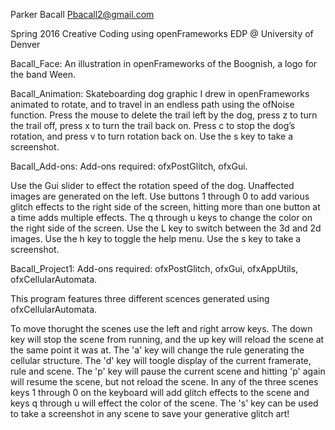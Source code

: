 
Parker Bacall <Pbacall2@gmail.com>

Spring 2016 Creative Coding using openFrameworks 
EDP @ University of Denver

Bacall_Face: 
An illustration in openFrameworks of the Boognish, a logo for the band Ween.

Bacall_Animation: 
Skateboarding dog graphic I drew in openFrameworks animated to rotate, and to travel in an endless path using the ofNoise function. Press the mouse to delete the trail left by the dog, press z to turn the trail off, press x to turn the trail back on. Press c to stop the dog’s rotation, and press v to turn rotation back on. Use the s key to take a screenshot.

Bacall_Add-ons: Add-ons required: ofxPostGlitch, ofxGui. 

Use the Gui slider to effect the rotation speed of the dog. Unaffected images are generated on the left. Use buttons 1 through 0 to add various glitch effects to the right side of the screen, hitting more than one button at a time adds multiple effects. The q through u keys to change the color on the right side of the screen. Use the L key to switch between the 3d and 2d images. Use the h key to toggle the help menu. Use the s key to take a screenshot.

Bacall_Project1: Add-ons required: ofxPostGlitch, ofxGui, ofxAppUtils, ofxCellularAutomata. 

This program features three different scences generated using ofxCellularAutomata.

To move thorught the scenes use the left and right arrow keys. The down key will stop the scene from running, and the up key will reload the scene at the same point it was at.  The 'a' key will change the rule generating the cellular structure. The 'd' key will toogle display of the current framerate, rule and scene. The 'p' key will pause the current scene and hitting 'p' again will resume the scene, but not reload the scene. In any of the three scenes keys 1 through 0 on the keyboard will add glitch effects to the scene and keys q through u will effect the color of the scene. The 's' key can be used to take a screenshot in any scene to save your generative glitch art! 